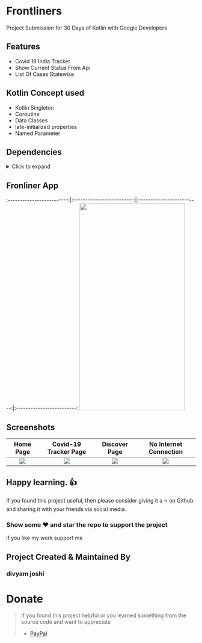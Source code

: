 # Frontliners
Project Submission  for 30 Days of Kotlin with Google Developers
## Features
* Covid 19 India Tracker 
* Show Current Status From Api
* List Of Cases Statewise
## Kotlin Concept used
* Kotlin Singleton
* Coroutine
* Data Classes
* late-initialized properties
* Named Parameter

## Dependencies
<details>
     <summary> Click to expand </summary>
     
    implementation("com.squareup.okhttp3:okhttp:4.7.2")
    implementation 'com.google.code.gson:gson:2.8.6'
    implementation 'org.jetbrains.kotlinx:kotlinx-coroutines-android:1.3.7'
    implementation 'androidx.swiperefreshlayout:swiperefreshlayout:1.0.0'
    implementation 'androidx.cardview:cardview:1.0.0'
    implementation 'androidx.recyclerview:recyclerview:1.1.0'
    implementation 'com.squareup.picasso:picasso:2.71828'
    implementation 'com.google.android.material:material:1.1.0'
    implementation 'com.flaviofaria:kenburnsview:1.0.7'
    implementation "com.airbnb.android:lottie:$lottieVersion"
</details>

## Fronliner App        
:-------------------------:|:-------------------------:|:-------------------------:|:-------------------------:
<img src="https://user-images.githubusercontent.com/24698014/83754927-65b0ba80-a68a-11ea-8538-664e783ae6e9.gif" width="280" height="550">
## Screenshots

Home Page        |    Covid-19 Tracker Page                  |  Discover Page        |  No Internet Connection
:-------------------------:|:-------------------------:|:-------------------------:|:-------------------------:
![](https://user-images.githubusercontent.com/24698014/83753594-31d49580-a688-11ea-83c4-a8eabc5505ca.png?raw=true)|![](https://user-images.githubusercontent.com/24698014/83753596-339e5900-a688-11ea-81e9-104b733f6988.png?raw=true)|![](https://user-images.githubusercontent.com/24698014/83753599-3600b300-a688-11ea-9b68-26620b73814b.png?raw=true)|![](https://user-images.githubusercontent.com/24698014/83753605-3a2cd080-a688-11ea-9047-dd201e884574.png?raw=true)|

## Happy learning. :+1:
If you found this project useful, then please consider giving it a :star: on Github and sharing it with your friends via social media.
### Show some :heart: and star the repo to support the project
if you like my work support me 
## Project Created & Maintained By

### divyam joshi
# Donate

> If you found this project helpful or you learned something from the source code and want to appreciate
>
> - [PayPal](https://paypal.me/divyamjoshi)
<br>

